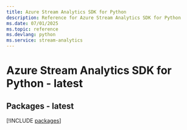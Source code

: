 ```yaml
---
title: Azure Stream Analytics SDK for Python
description: Reference for Azure Stream Analytics SDK for Python
ms.date: 07/01/2025
ms.topic: reference
ms.devlang: python
ms.service: stream-analytics
---
```

# Azure Stream Analytics SDK for Python - latest
## Packages - latest
[!INCLUDE [packages](stream-analytics-index.md)]